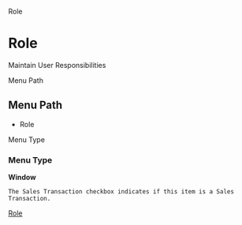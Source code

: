 
Role
# Role


Maintain User Responsibilities

Menu Path
## Menu Path



- Role

Menu Type
### Menu Type

**Window**

```
The Sales Transaction checkbox indicates if this item is a Sales Transaction.
```

[Role](../../functional-guide/window/window-role.md)